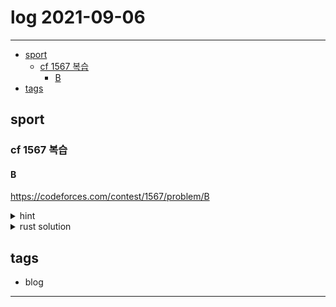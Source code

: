 # log 2021-09-06

--------------------------

- [sport](#sport)
  - [cf 1567 복습](#cf-1567-복습)
    - [B](#b)
- [tags](#tags)


## sport

### cf 1567 복습

#### B
https://codeforces.com/contest/1567/problem/B

<details><summary markdown="span">hint </summary>

MEX도 XOR도 이해는 했는데, 접근 방법이 막막해서 못풀었다.
알고보니, 배열의 원소는 중복되어도 되는 것이었다. 그래서 MEX 조건만 맞춘 다음, XOR을 그리디하게 맞추면 되는 것이었다.

그렇다 해도, 설마 비트 계산조차 없이 풀 수 있는 문제일 줄은 몰랐다.
의외로 xor문제가 항상 복잡한 비트 계산이 필요한 게 아니라, 생각만 잘 하면 그냥 풀 수 있는 듯하다.

또한, 테케가 50만, 입력이 30만씩이므로 O(tn)으로 풀면 틀린다. 그래서 xor들을 미리 계산해 두어야 한다.

</details>


<details><summary markdown="span">rust solution</summary>

```rust

    fn solve<R: io::BufRead, W: io::Write>(scan: &mut UnsafeScanner<R>, out: &mut W) {
        let cases = ri32(scan);

        let mut xors = vec![0];
        for i in 0..300001 {
            xors.push(xors[i as usize] ^ i);
        }

        for case in 0..cases {
            let (mex, xor) = (ru32(scan), ru32(scan));
            
            // get the xor of all the elements
            let mut xor_arr: u32 = xors[mex as usize];

            // check if xor_arr is xor
            let mut ans = 0;
            if xor_arr == xor {
                // writeln!(out, "Case #{}: type 1 {}", case, mex).unwrap();
                ans = mex;
            } else {
                // if not, then we need to add a number to the array to make it xor
                let b = xor_arr ^ xor;
                if b == mex {
                    // writeln!(out, "Case #{}: type 2 {}", case, mex+2).unwrap();
                    ans = mex+2;
                } else {
                    // writeln!(out, "Case #{}: type 3 {}", case, mex+1).unwrap();
                    ans = mex+1;
                }
            }

            writeln!(out, "{}", ans);
        }
    }

```

</details>







## tags
- blog

--------------------------

